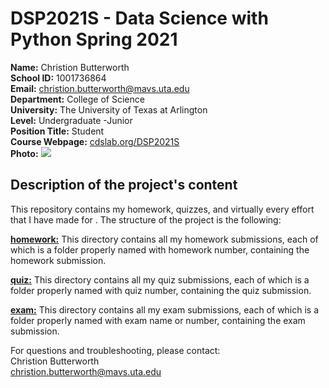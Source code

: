 # DSP2021S - Data Science with Python Spring 2021

**Name:** Christion Butterworth  
**School ID:** 1001736864  
**Email:** christion.butterworth@mavs.uta.edu  
**Department:** College of Science  
**University:** The University of Texas at Arlington  
**Level:** Undergraduate -Junior  
**Position Title:** Student  
**Course Webpage:** [cdslab.org/DSP2021S](https://www.cdslab.org/DSP2021S)  
**Photo:** 
![](link)

## Description of the project's content
This repository contains my homework, quizzes, and virtually every effort that I have made for <course name>. The structure of the project is the following:

   [**homework:**](https://github.com/soggy-waffle/DATA1401/tree/main/Homework)
    This directory contains all my homework submissions, each of which is a folder properly named with homework number, containing the homework submission.

   [**quiz:**](https://github.com/soggy-waffle/DATA1401/tree/main/Quizes)
   This directory contains all my quiz submissions, each of which is a folder properly named with quiz number, containing the quiz submission.

   [**exam:**](https://github.com/soggy-waffle/DATA1401/tree/main/Exams)
   This directory contains all my exam submissions, each of which is a folder properly named with exam name or number, containing the exam submission.

For questions and troubleshooting, please contact:  
Christion Butterworth  
christion.butterworth@mavs.uta.edu
